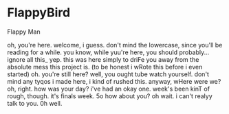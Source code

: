 # FlappyBird
Flappy Man



oh, you're here.
welcome, i guess.
don't mind the lowercase, since you'll be reading for a while.
you know, while yuu're here, you should probably...
ignore all this_ yep.
this was here simply to driFe you away from the absolute mess this project is.
(to be honest i wRote this before i even started)
oh. you're still here?
well, you ought tube watch yourself.
don't mind any tyqos i made here, i kind of rushed this.
anyway, wHere were we?
oh, right. how was your day?
i've had an okay one. week's been kinT of rough, though. it's finals week.
5o how about you?
oh wait. i can't realyy talk to you.
0h well.
